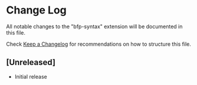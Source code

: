 # Change Log

All notable changes to the "bfp-syntax" extension will be documented in this file.

Check [Keep a Changelog](http://keepachangelog.com/) for recommendations on how to structure this file.

## [Unreleased]

- Initial release